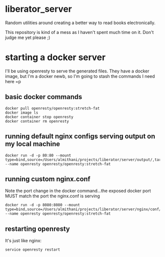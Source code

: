 # liberator_server
Random utilities around creating a better way to read books electronically.

This repository is kind of a mess as I haven't spent much time on it.  Don't judge me yet please ;)

# starting a docker server
I'll be using openresty to serve the generated files.  They have a docker image, but I'm a docker newb, so I'm going to stash the commands I need here =p

## basic docker commands
```
docker pull openresty/openresty:stretch-fat
docker image ls
docker container stop openresty
docker container rm openresty
```

## running default nginx configs serving output on my local machine
```
docker run -d -p 80:80 --mount type=bind,source=/Users/almithani/projects/liberator/server/output/,target=/usr/local/openresty/nginx/html  --name openresty openresty/openresty:stretch-fat
```

## running custom nginx.conf
Note the port change in the docker command...the exposed docker port MUST match the port the nginx.conf is serving
```
docker run -d -p 8080:8080 --mount type=bind,source=/Users/almithani/projects/liberator/server/nginx/conf/nginx.conf,target=/usr/local/openresty/nginx/conf/nginx.conf  --name openresty openresty/openresty:stretch-fat
```

## restarting openresty
It's just like nginx:
```
service openresty restart
```